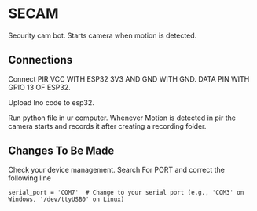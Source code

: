 # SECAM
Security cam bot. Starts camera when motion is detected.
## Connections

Connect PIR VCC WITH ESP32 3V3 AND GND WITH GND.
DATA PIN WITH GPIO 13 OF ESP32.

Upload Ino code to esp32.

Run python file in ur computer.
Whenever Motion is detected in pir the camera starts and records it after creating a recording folder.

## Changes To Be Made
Check your device management. Search For PORT and correct the following line 

``` serial_port = 'COM7'  # Change to your serial port (e.g., 'COM3' on Windows, '/dev/ttyUSB0' on Linux) ```
